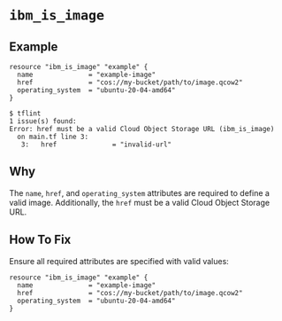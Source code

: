 # `ibm_is_image`

## Example
```hcl
resource "ibm_is_image" "example" {
  name              = "example-image"
  href              = "cos://my-bucket/path/to/image.qcow2"
  operating_system  = "ubuntu-20-04-amd64"
}
```

```console
$ tflint
1 issue(s) found:
Error: href must be a valid Cloud Object Storage URL (ibm_is_image)
  on main.tf line 3:
   3:   href              = "invalid-url"
```

## Why
The `name`, `href`, and `operating_system` attributes are required to define a valid image. Additionally, the `href` must be a valid Cloud Object Storage URL.

## How To Fix
Ensure all required attributes are specified with valid values:
```hcl
resource "ibm_is_image" "example" {
  name              = "example-image"
  href              = "cos://my-bucket/path/to/image.qcow2"
  operating_system  = "ubuntu-20-04-amd64"
}
```